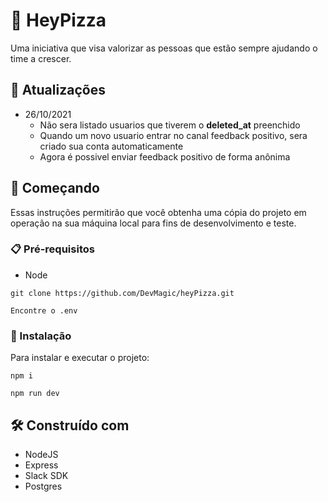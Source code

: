 # 🍕 HeyPizza 

Uma iniciativa que visa valorizar as pessoas que estão sempre ajudando o time a crescer.

## 📌 Atualizações

* 26/10/2021 
  * Não sera listado usuarios que tiverem o **deleted_at** preenchido
  * Quando um novo usuario entrar no canal feedback positivo, sera criado sua conta automaticamente
  * Agora é possivel enviar feedback positivo de forma anônima

## 🚀 Começando

Essas instruções permitirão que você obtenha uma cópia do projeto em operação na sua máquina local para fins de desenvolvimento e teste.


### 📋 Pré-requisitos

* Node

```
git clone https://github.com/DevMagic/heyPizza.git
```

```
Encontre o .env
```

### 🔧 Instalação

Para instalar e executar o projeto:

```
npm i
```


```
npm run dev
```


## 🛠️ Construído com

* NodeJS
* Express
* Slack SDK
* Postgres


